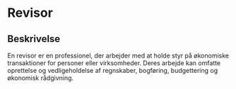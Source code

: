 # Revisor

## Beskrivelse

En revisor er en professionel, der arbejder med at holde styr på økonomiske transaktioner for personer eller virksomheder. Deres arbejde kan omfatte oprettelse og vedligeholdelse af regnskaber, bogføring, budgettering og økonomisk rådgivning.
